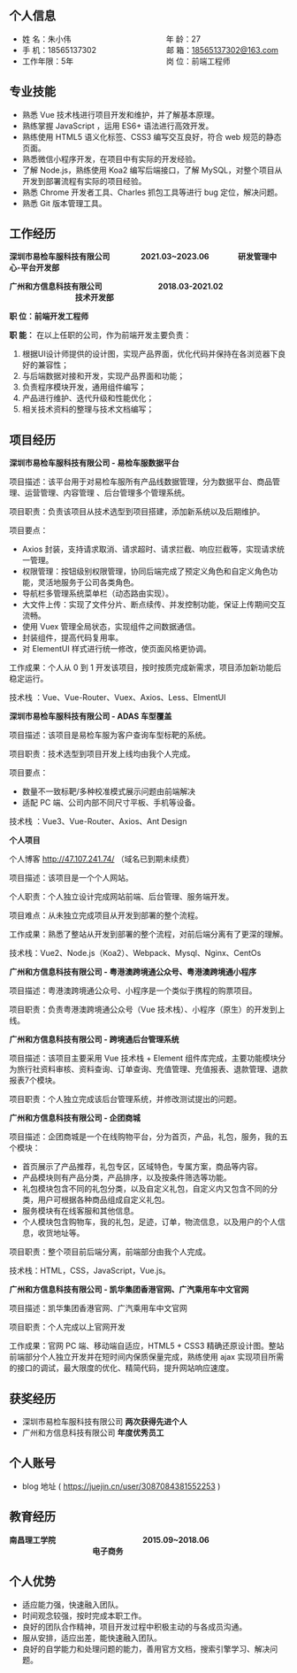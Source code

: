 ## 个人信息 

* 姓 名：朱小伟&emsp;&emsp;&emsp;&emsp;&emsp;&emsp;&emsp;&emsp;&emsp;&emsp;&emsp;&emsp; 年 龄：27
* 手 机：18565137302 &emsp;&emsp;&emsp;&emsp;&emsp;&emsp;&emsp;&emsp;&ensp; 邮 箱：18565137302@163.com    
* 工作年限：5年&emsp;&emsp;&emsp;&emsp;&emsp;&emsp;&emsp;&emsp;&emsp;&emsp;&emsp;&emsp;岗 位：前端工程师

## 专业技能

* 熟悉 Vue 技术栈进行项目开发和维护，并了解基本原理。
* 熟练掌握 JavaScript ，运用 ES6+ 语法进行高效开发。
* 熟练使用 HTML5 语义化标签、CSS3 编写交互良好，符合 web 规范的静态页面。
* 熟悉微信小程序开发，在项目中有实际的开发经验。
* 了解 Node.js，熟练使用 Koa2 编写后端接口，了解 MySQL，对整个项目从开发到部署流程有实际的项目经验。
* 熟悉 Chrome 开发者工具、Charles 抓包工具等进行 bug 定位，解决问题。
* 熟悉 Git 版本管理工具。

## 工作经历

**深圳市易检车服科技有限公司&emsp;&emsp;&emsp;&emsp;2021.03~2023.06&emsp;&emsp;&ensp;&emsp; 研发管理中心-平台开发部**

**广州和方信息科技有限公司&emsp;&emsp;&emsp;&emsp;&emsp;&emsp;&emsp; 2018.03-2021.02 &emsp;&emsp;&ensp;&emsp;&emsp;&emsp;&emsp;&emsp;&emsp;技术开发部**

**职 位：前端开发工程师**

**职 能：** 在以上任职的公司，作为前端开发主要负责：

1. 根据UI设计师提供的设计图，实现产品界面，优化代码并保持在各浏览器下良好的兼容性；
2. 与后端数据对接和开发，实现产品界面和功能；
3. 负责程序模块开发，通用组件编写；
4. 产品进行维护、迭代升级和性能优化；
5. 相关技术资料的整理与技术文档编写；

## 项目经历

**深圳市易检车服科技有限公司 - 易检车服数据平台**

项目描述：该平台用于对易检车服所有产品线数据管理，分为数据平台、商品管理、运营管理、内容管理
、后台管理多个管理系统。

项目职责：负责该项目从技术选型到项目搭建，添加新系统以及后期维护。

项目要点：

* Axios 封装，支持请求取消、请求超时、请求拦截、响应拦截等，实现请求统一管理。
* 权限管理：按钮级别权限管理，协同后端完成了预定义角色和自定义角色功能，灵活地服务于公司各类角色。
* 导航栏多管理系统菜单栏（动态路由实现）。
* 大文件上传：实现了文件分片、断点续传、并发控制功能，保证上传期间交互流畅。
* 使用 Vuex 管理全局状态，实现组件之间数据通信。
* 封装组件，提高代码复用率。
* 对 ElementUI 样式进行统一修改，使页面风格更协调。

工作成果：个人从 0 到 1 开发该项目，按时按质完成新需求，项目添加新功能后稳定运行。

技术栈 ：Vue、Vue-Router、Vuex、Axios、Less、ElmentUI
    
**深圳市易检车服科技有限公司 - ADAS 车型覆盖**

项目描述：该项目是易检车服为客户查询车型标靶的系统。

项目职责：技术选型到项目开发上线均由我个人完成。

项目要点：

* 数量不一致标靶/多种校准模式展示问题由前端解决
* 适配 PC 端、公司内部不同尺寸平板、手机等设备。

技术栈 ：Vue3、Vue-Router、Axios、Ant Design

**个人项目**

个人博客 http://47.107.241.74/ （域名已到期未续费）

项目描述：该项目是一个个人网站。

个人职责：个人独立设计完成网站前端、后台管理、服务端开发。

项目难点：从未独立完成项目从开发到部署的整个流程。

工作成果：熟悉了整站从开发到部署的整个流程，对前后端分离有了更深的理解。

技术栈：Vue2、Node.js（Koa2）、Webpack、Mysql、Nginx、CentOs

**广州和方信息科技有限公司 - 粤港澳跨境通公众号、粤港澳跨境通小程序**

项目描述：粤港澳跨境通公众号、小程序是一个类似于携程的购票项目。

项目职责：负责粤港澳跨境通公众号（Vue 技术栈）、小程序（原生）的开发到上线。

**广州和方信息科技有限公司 - 跨境通后台管理系统**

项目描述：该项目主要采用 Vue 技术栈 + Element 组件库完成，主要功能模块分为旅行社资料审核、资料查询、订单查询、充值管理、充值报表、退款管理、退款报表7个模块。

项目职责：个人独立完成该后台管理系统，并修改测试提出的问题。

**广州和方信息科技有限公司 - 企团商城**

项目描述：企团商城是一个在线购物平台，分为首页，产品，礼包，服务，我的五个模块：

- 首页展示了产品推荐，礼包专区，区域特色，专属方案，商品等内容。
- 产品模块则有产品分类，产品排序，以及按条件筛选等功能。
- 礼包模块包含不同的礼包分类，以及自定义礼包，自定义内又包含不同的分类，用户可根据各种商品组成自定义礼包。
- 服务模块有在线客服和其他信息。
- 个人模块包含购物车，我的礼包，足迹，订单，物流信息，以及用户的个人信息，收货地址等。

项目职责：整个项目前后端分离，前端部分由我个人完成。

技术栈：HTML，CSS，JavaScript，Vue.js。

**广州和方信息科技有限公司 - 凯华集团香港官网、广汽乘用车中文官网**

项目描述：凯华集团香港官网、广汽乘用车中文官网

项目职责：个人完成以上官网开发

工作成果：官网 PC 端、移动端自适应，HTML5 + CSS3 精确还原设计图。整站前端部分个人独立开发并在短时间内保质保量完成，熟练使用 ajax 实现项目所需的接口的调试，最大限度的优化、精简代码，提升网站响应速度。

## 获奖经历
* 深圳市易检车服科技有限公司 **两次获得先进个人**
* 广州和方信息科技有限公司 **年度优秀员工**

## 个人账号 
* blog 地址 ( https://juejin.cn/user/3087084381552253 )
## 教育经历
**南昌理工学院 &emsp;&emsp;&emsp;&emsp;&emsp;&emsp;&emsp;&emsp;&emsp;&emsp;&emsp;2015.09~2018.06 &emsp;&emsp;&ensp;&emsp;&emsp;&emsp;&emsp;&emsp;&emsp;&emsp;&emsp; 电子商务**
## 个人优势 
* 适应能力强，快速融入团队。
* 时间观念较强，按时完成本职工作。
* 良好的团队合作精神，项目开发过程中积极主动的与各成员沟通。
* 服从安排，适应出差，能快速融入团队。
* 良好的自学能力和处理问题的能力，善用官方文档，搜索引擎学习、解决问题。
